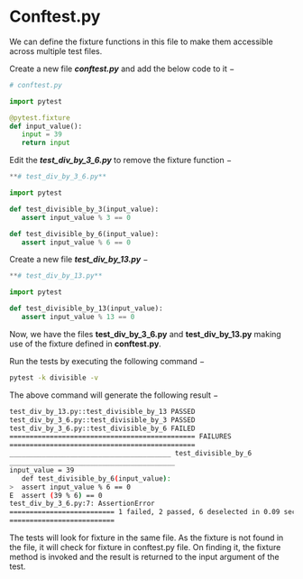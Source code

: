# Conftest.py

We can define the fixture functions in this file to make them accessible across multiple test files.

Create a new file ***conftest.py*** and add the below code to it −

```python
# conftest.py

import pytest

@pytest.fixture
def input_value():
   input = 39
   return input
```

Edit the ***test_div_by_3_6.py*** to remove the fixture function −

```python
**# test_div_by_3_6.py** 

import pytest

def test_divisible_by_3(input_value):
   assert input_value % 3 == 0

def test_divisible_by_6(input_value):
   assert input_value % 6 == 0
```

Create a new file ***test_div_by_13.py*** −

```python
**# test_div_by_13.py**

import pytest

def test_divisible_by_13(input_value):
   assert input_value % 13 == 0
```

Now, we have the files **test_div_by_3_6.py** and **test_div_by_13.py** making use of the fixture defined in **conftest.py**.

Run the tests by executing the following command −

```bash
pytest -k divisible -v

```

The above command will generate the following result −

```bash
test_div_by_13.py::test_divisible_by_13 PASSED
test_div_by_3_6.py::test_divisible_by_3 PASSED
test_div_by_3_6.py::test_divisible_by_6 FAILED
============================================== FAILURES
==============================================
________________________________________ test_divisible_by_6
_________________________________________
input_value = 39
   def test_divisible_by_6(input_value):
>  assert input_value % 6 == 0
E  assert (39 % 6) == 0
test_div_by_3_6.py:7: AssertionError
========================== 1 failed, 2 passed, 6 deselected in 0.09 seconds
==========================

```

The tests will look for fixture in the same file. As the fixture is not found in the file, it will check for fixture in conftest.py file. On finding it, the fixture method is invoked and the result is returned to the input argument of the test.